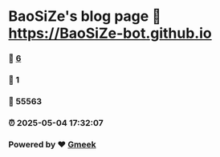 # BaoSiZe's blog page :link: https://BaoSiZe-bot.github.io 
### :page_facing_up: [6](https://BaoSiZe-bot.github.io/tag.html) 
### :speech_balloon: 1 
### :hibiscus: 55563 
### :alarm_clock: 2025-05-04 17:32:07 
### Powered by :heart: [Gmeek](https://github.com/Meekdai/Gmeek)
